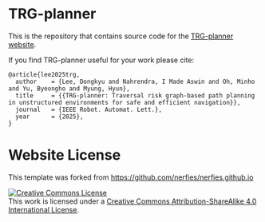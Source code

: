 # TRG-planner

This is the repository that contains source code for the [TRG-planner website](https://TRG-planner.github.io).

If you find TRG-planner useful for your work please cite:
```
@article{lee2025trg,
  author    = {Lee, Dongkyu and Nahrendra, I Made Aswin and Oh, Minho and Yu, Byeongho and Myung, Hyun},
  title     = {{TRG-planner: Traversal risk graph-based path planning in unstructured environments for safe and efficient navigation}},
  journal   = {IEEE Robot. Automat. Lett.},
  year      = {2025},
}
```

# Website License
This template was forked from https://github.com/nerfies/nerfies.github.io 

<a rel="license" href="http://creativecommons.org/licenses/by-sa/4.0/"><img alt="Creative Commons License" style="border-width:0" src="https://i.creativecommons.org/l/by-sa/4.0/88x31.png" /></a><br />This work is licensed under a <a rel="license" href="http://creativecommons.org/licenses/by-sa/4.0/">Creative Commons Attribution-ShareAlike 4.0 International License</a>.
